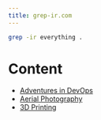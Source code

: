 ```yaml
---
title: grep-ir.com
---
```

```bash
grep -ir everything .
```
# Content
* [Adventures in DevOps](./devops.md)
* [Aerial Photography](./drone.md)
* [3D Printing](./3d_printing.md)
